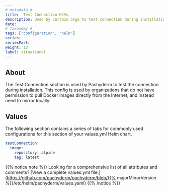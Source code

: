 ```yaml
---
# metadata # 
title:  Test Connection HCVs
description: Used by certain orgs to test connection during installation of Pachyderm.
date: 
# taxonomy #
tags: ["configuration", "helm"]
series:
seriesPart:
weight: 13
label: situational
---
```


## About 

The Test Connection section is used by Pachyderm to test the connection during installation. This config is used by organizations that do not have permission to pull Docker images directly from the Internet, and instead need to mirror locally. 

## Values

The following section contains a series of tabs for commonly used configurations for this section of your values.yml Helm chart. 


```s
testConnection:
  image:
    repository: alpine
    tag: latest
```

{{% notice note %}}
Looking for a comprehensive list of all attributes and comments? [View a complete values.yml file.](https://github.com/pachyderm/pachyderm/blob/{{% majorMinorVersion %}}/etc/helm/pachyderm/values.yaml)
{{% /notice %}}